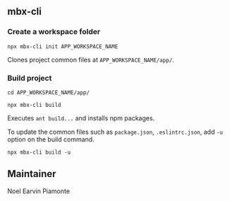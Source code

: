 ## mbx-cli

### Create a workspace folder

```
npx mbx-cli init APP_WORKSPACE_NAME
```

Clones project common files at `APP_WORKSPACE_NAME/app/`.

### Build project

```
cd APP_WORKSPACE_NAME/app/
```

```
npx mbx-cli build
```

Executes `ant build...` and installs npm packages.

To update the common files such as `package.json`, `.eslintrc.json`, add `-u` option on the build command.

```
npx mbx-cli build -u
```

## Maintainer

Noel Earvin Piamonte
